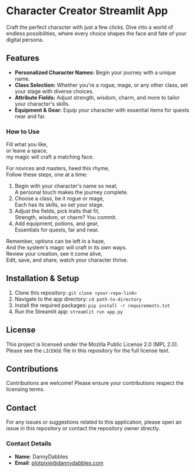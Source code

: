 # Character Creator Streamlit App

Craft the perfect character with just a few clicks. Dive into a world of endless possibilities, where every choice shapes the face and fate of your digital persona.

## Features

- **Personalized Character Names:** Begin your journey with a unique name.
- **Class Selection:** Whether you're a rogue, mage, or any other class, set your stage with diverse choices.
- **Attribute Fields:** Adjust strength, wisdom, charm, and more to tailor your character's skills.
- **Equipment & Gear:** Equip your character with essential items for quests near and far.

### How to Use

Fill what you like,  
or leave a space,  
my magic will craft a matching face.  

For novices and masters, heed this rhyme,  
Follow these steps, one at a time:

1. Begin with your character's name so neat,  
   A personal touch makes the journey complete.
2. Choose a class, be it rogue or mage,  
   Each has its skills, so set your stage.
3. Adjust the fields, pick traits that fit,  
   Strength, wisdom, or charm? You commit.
4. Add equipment, potions, and gear,  
   Essentials for quests, far and near.

Remember, options can be left in a haze,  
And the system's magic will craft in its own ways.  
Review your creation, see it come alive,  
Edit, save, and share, watch your character thrive.

## Installation & Setup

1. Clone this repository: `git clone <your-repo-link>`
2. Navigate to the app directory: `cd path-to-directory`
3. Install the required packages: `pip install -r requirements.txt`
4. Run the Streamlit app: `streamlit run app.py`

## License

This project is licensed under the Mozilla Public License 2.0 (MPL 2.0). Please see the `LICENSE` file in this repository for the full license text.

## Contributions

Contributions are welcome! Please ensure your contributions respect the licensing terms.

## Contact

For any issues or suggestions related to this application, please open an issue in this repository or contact the repository owner directly.

### Contact Details

- **Name**: DannyDabbles
- **Email**: plotpixie@dannydabbles.com

